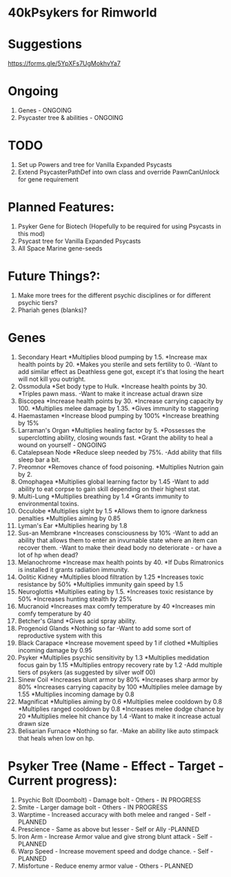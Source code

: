 # 40kPsykers for Rimworld

# Suggestions
https://forms.gle/5YpXFs7UgMokhvYa7

# Ongoing
1. Genes - ONGOING
2. Psycaster tree & abilities - ONGOING

# TODO
1. Set up Powers and tree for Vanilla Expanded Psycasts
2. Extend PsycasterPathDef into own class and override PawnCanUnlock for gene requirement

# Planned Features:
1. Psyker Gene for Biotech (Hopefully to be required for using Psycasts in this mod)
2. Psycast tree for Vanilla Expanded Psycasts
3. All Space Marine gene-seeds

# Future Things?:
1. Make more trees for the different psychic disciplines or for different psychic tiers?
2. Phariah genes (blanks)?

# Genes
1. Secondary Heart
    *Multiplies blood pumping by 1.5.
    *Increase max health points by 20.
    *Makes you sterile and sets fertility to 0.
    -Want to add similar effect as Deathless gene got, except it's that losing the heart will not kill you outright.
2. Ossmodula
    *Set body type to Hulk.
    *Increase health points by 30.
    *Triples pawn mass.
    -Want to make it increase actual drawn size
3. Biscopea
    *Increase health points by 30.
    *Increase carrying capacity by 100.
    *Multiplies melee damage by 1.35.
    *Gives immunity to staggering
4. Haemastamen
    *Increase blood pumping by 100%
    *Increase breathing by 15%
5. Larraman's Organ
    *Multiplies healing factor by 5.
    *Possesses the superclotting ability, closing wounds fast.
    *Grant the ability to heal a wound on yourself - ONGOING
6. Catalepsean Node
    *Reduce sleep needed by 75%.
    -Add ability that fills sleep bar a bit.
7. Preomnor
    *Removes chance of food poisoning.
    *Multiplies Nutrion gain by 2.
8. Omophagea
    *Multiplies global learning factor by 1.45
    -Want to add ability to eat corpse to gain skill depending on their highest stat.
9. Multi-Lung
    *Multiplies breathing by 1.4
    *Grants immunity to environmental toxins.
10. Occulobe
    *Multiplies sight by 1.5
    *Allows them to ignore darkness penalties
    *Multiplies aiming by 0.85
11. Lyman's Ear
    *Multiplies hearing by 1.8
12. Sus-an Membrane
    *Increases consciousness by 10%
    -Want to add an ability that allows them to enter an invurnable state where an item can recover them.
    -Want to make their dead body no deteriorate - or have a lot of hp when dead?
13. Melanochrome
    *Increase max health points by 40.
    *If Dubs Rimatronics is installed it grants radiation immunity.
14. Oolitic Kidney
    *Multiplies blood filtration by 1.25
    *Increases toxic resistance by 50%
    *Multiplies immunity gain speed by 1.5
15. Neuroglottis
    *Multiplies eating by 1.5.
    *Increases toxic resistance by 50%
    *Increases hunting stealth by 25%
16. Mucranoid
    *Increases max comfy temperature by 40
    *Increases min comfy temperature by 40
17. Betcher's Gland
    *Gives acid spray ability.
18. Progenoid Glands
    *Nothing so far
    -Want to add some sort of reproductive system with this
19. Black Carapace
    *Increase movement speed by 1 if clothed
    *Multiplies incoming damage by 0.95
20. Psyker
    *Multiplies psychic sensitivity by 1.3
    *Multiplies medidation focus gain by 1.15
    *Multiplies entropy recovery rate by 1.2
    -Add multiple tiers of psykers (as suggested by silver wolf 00)
21. Sinew Coil
    *Increases blunt armor by 80%
    *Increases sharp armor by 80%
    *Increases carrying capacity by 100
    *Multiplies melee damage by 1.55
    *Multiplies incoming damage by 0.8
22. Magnificat
    *Multiplies aiming by 0.6
    *Multiplies melee cooldown by 0.8
    *Multiplies ranged cooldown by 0.8
    *Increases melee dodge chance by 20
    *Multiplies melee hit chance by 1.4
    -Want to make it increase actual drawn size
23. Belisarian Furnace
    *Nothing so far.
    -Make an ability like auto stimpack that heals when low on hp.

# Psyker Tree (Name - Effect - Target - Current progress):
1. Psychic Bolt (Doombolt) - Damage bolt - Others -  IN PROGRESS
2. Smite - Larger damage bolt - Others - IN PROGRESS
3. Warptime - Increased accuracy with both melee and ranged - Self - PLANNED
4. Prescience - Same as above but lesser - Self or Ally -PLANNED
5. Iron Arm - Increase Armor value and give strong blunt attack - Self - PLANNED
6. Warp Speed - Increase movement speed and dodge chance. - Self - PLANNED
7. Misfortune - Reduce enemy armor value - Others - PLANNED

